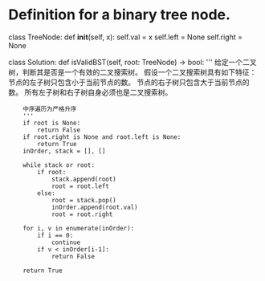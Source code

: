 # Definition for a binary tree node.
class TreeNode:
    def __init__(self, x):
        self.val = x
        self.left = None
        self.right = None


class Solution:
    def isValidBST(self, root: TreeNode) -> bool:
        '''
        给定一个二叉树，判断其是否是一个有效的二叉搜索树。
        假设一个二叉搜索树具有如下特征：
            节点的左子树只包含小于当前节点的数。
            节点的右子树只包含大于当前节点的数。
            所有左子树和右子树自身必须也是二叉搜索树。

        中序遍历为严格升序
        '''
        if root is None:
            return False
        if root.right is None and root.left is None:
            return True
        inOrder, stack = [], []

        while stack or root:
            if root:
                stack.append(root)
                root = root.left
            else:
                root = stack.pop()
                inOrder.append(root.val)
                root = root.right

        for i, v in enumerate(inOrder):
            if i == 0:
                continue
            if v < inOrder[i-1]:
                return False

        return True
